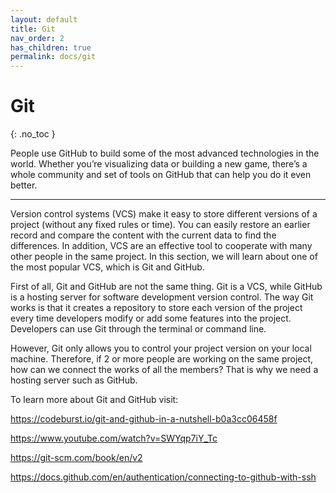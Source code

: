 ```yaml
---
layout: default
title: Git
nav_order: 2
has_children: true
permalink: docs/git
---
```


# Git
{: .no_toc }


People use GitHub to build some of the most advanced technologies in the world. Whether you’re visualizing data or building a new game, there’s a whole community and set of tools on GitHub that can help you do it even better.

---

Version control systems (VCS) make it easy to store different versions of a project (without any fixed rules or time). You can easily restore an earlier record and compare the content with the current data to find the differences. In addition, VCS are an effective tool to cooperate with many other people in the same project. In this section, we will learn about one of the most popular VCS, which is Git and GitHub.

First of all, Git and GitHub are not the same thing. Git is a VCS, while GitHub is a hosting server for software development version control. The way Git works is that it creates a repository to store each version of the project every time developers modify or add some features into the project. Developers can use Git through the terminal or command line.

However, Git only allows you to control your project version on your local machine. Therefore, if 2 or more people are working on the same project, how can we connect the works of all the members? That is why we need a hosting server such as GitHub.

To learn more about Git and GitHub visit:

<https://codeburst.io/git-and-github-in-a-nutshell-b0a3cc06458f>

<https://www.youtube.com/watch?v=SWYqp7iY_Tc>

<https://git-scm.com/book/en/v2>

<https://docs.github.com/en/authentication/connecting-to-github-with-ssh>
